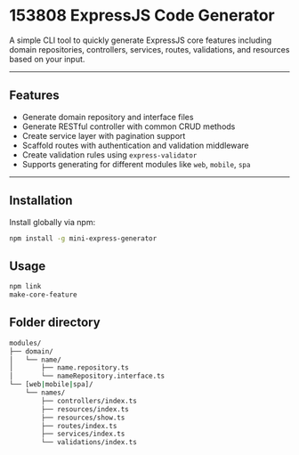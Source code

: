 # 153808 ExpressJS Code Generator

A simple CLI tool to quickly generate ExpressJS core features including domain repositories, controllers, services, routes, validations, and resources based on your input.

---

## Features

- Generate domain repository and interface files
- Generate RESTful controller with common CRUD methods
- Create service layer with pagination support
- Scaffold routes with authentication and validation middleware
- Create validation rules using `express-validator`
- Supports generating for different modules like `web`, `mobile`, `spa`

---

## Installation

Install globally via npm:

```bash
npm install -g mini-express-generator
```

## Usage

```bash
npm link
make-core-feature
```

## Folder directory

```bash
modules/
├── domain/
│   └── name/
│       ├── name.repository.ts
│       └── nameRepository.interface.ts
└── [web|mobile|spa]/
    └── names/
        ├── controllers/index.ts
        ├── resources/index.ts
        ├── resources/show.ts
        ├── routes/index.ts
        ├── services/index.ts
        └── validations/index.ts
```

